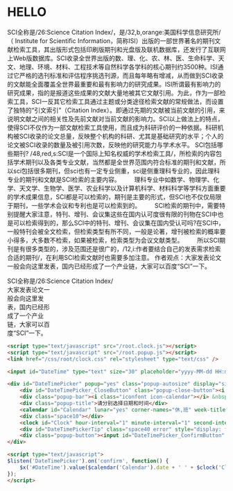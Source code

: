 # HELLO

SCI全称是/26:Science Citation Index/，是/32,b,orange:美国科学信息研究所/（ Institute for Scientific Information，简称ISI）出版的一部世界著名的期刊文献检索工具，其出版形式包括印刷版期刊和光盘版及联机数据库，还发行了互联网上Web版数据库。SCI收录全世界出版的数、理、化、农、林、医、生命科学、天文、地理、环境、材料、工程技术等自然科学各学科的核心期刊约3500种。ISI通过它严格的选刊标准和评估程序挑选刊源，而且每年略有增减，从而做到SCI收录的文献能全面覆盖全世界最重要和最有影响力的研究成果。ISI所谓最有影响力的研究成果，指的是报道这些成果的文献大量地被其它文献引用。为此，作为一部检索工具，SCI一反其它检索工具通过主题或分类途径检索文献的常规做法，而设置了独特的“引文索引”（Citation Index）。即通过先期的文献被当前文献的引用，来说明文献之间的相关性及先前文献对当前文献的影响力。SCI以上做法上的特点，使得SCI不仅作为一部文献检索工具使用，而且成为科研评价的一种依据。科研机构被SCI收录的论文总量，反映整个机构的科研、尤其是基础研究的水平；个人的论文被SCI收录的数量及被引用次数，反映他的研究能力与学术水平。
SCI包括哪些期刊? /48,red,s:SCI是一个国际上知名权威的学术检索工具/，所检索的内容包括学术期刊以及各类专业文献，当然都是全世界范围内符合标准的期刊和文献，所以sci包括很多期刊，但sci也有一定专业侧重，sci是侧重理科专业的，因此理科专业的期刊和文献是SCI检索的主要内容。
　　理科专业中如数学、物理学、化学、天文学、生物学、医学、农业科学以及计算机科学、材料科学等学科方面重要的学术成果信息，SCI都是可以检索的，期刊是主要的形式，但SCI也不仅仅局限于期刊，一些学术会议和专利也是可以检索到的。
　　SCI检索的期刊中，需要特别提醒大家注意，特刊、增刊、会议集这些在国内认可度很有限的刊物在SCI中也是可以检索得到的，那么SCI中的特刊、增刊、会议集在国内受认可吗?在SCI中，一般特刊会被全文检索，但检索类型有所不同，一般是论著，增刊被检索的概率要小得多，大多数不检索，如果被检索，检索类型为会议文献类型。
　　所以SCI期刊是有很多类型的，涉及范围还是很广的，/12,i:作者要结合自己的发表需求检索合适的期刊/，在利用SCI检索文献时也需要多加注意。
作者观点：大家发表论文一般会向这里发表，国内已经形成了一个产业链，大家可以百度“SCI”一下。

<div>SCI全称是/26:Science Citation Index/</div>

<for in="1 to 10">
    <div style="width: 100px">大家发表论文一般会向这里发表，国内已经形成了一个产业链，大家可以百度“SCI”一下。</div>
</for>

```html
<script type="text/javascript" src="/root.clock.js"></script>
<script type="text/javascript" src="/root.popup.js"></script>
<link href="/css/root/clock.css" rel="stylesheet" type="text/css" />

<input id="DateTime" type="text" size="30" placeholder="yyyy-MM-dd HH:mm:00" /><a id="DateTimePicker_OpenButton" href="javascript:void(0)" style="margin-left: -24px"><i class="iconfont icon-calendar"></i></a>

<div id="DateTimePicker" popup="yes" class="popup-autosize" display="sidebar" position="right">
    <div id="DateTimePicker_CloseButton" class="popup-close-button"><i class="iconfont icon-quxiao"></i></div>
    <div class="popup-bar"><i class="iconfont icon-calendar"></i> &nbsp; <span id="DateTimePickerTitle"></span></div>
    <div class="popup-title">请分别选择日期和时间</div>
    <calendar id="Calendar" lunar="yes" corner-names="休,班" week-title="周" week-names="一,二,三,四,五,六,日" month-names="一月,二月,三月,四月,五月,六月,七月,八月,九月,十月,十一月,十二月" this-month-text="本月" today-text="今天" head-format="yyyy年M月" holiday="yes" extension-api="/api/system/calendar?year=" date="today"></calendar>
    <div class="space10"></div>
    <clock id="Clock" hour-interval="1" minute-interval="1" second-interval="0" option-frame-side="upside" value="HH:mm:00"></clock>
    <div id="DateTimePickerTip" class="space40 error" style="display: flex; justify-content: center; align-items: center;">&nbsp;</div>
    <div class="popup-button"><input id="DateTimePicker_ConfirmButton" type="button" value=" OK " class="normal-button prime-button w80" /> &nbsp; &nbsp; &nbsp; <input id="DateTimePicker_CancelButton" type="button" value=" Cancel " class="normal-button minor-button w80" /></div>
</div>

<script type="text/javascript">
$listen('DateTimePicker').on('confirm', function() {
    $x('#DateTime').value($calendar('Calendar').date + ' ' + $clock('Clock').time);
});
</script>
```